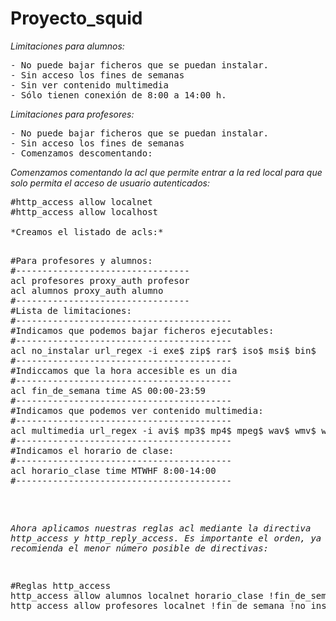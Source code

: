 # Proyecto_squid

*Limitaciones para alumnos:*
<pre>
- No puede bajar ficheros que se puedan instalar.
- Sin acceso los fines de semanas
- Sin ver contenido multimedia
- Sólo tienen conexión de 8:00 a 14:00 h.
</pre>

*Limitaciones para profesores:*
<pre>
- No puede bajar ficheros que se puedan instalar.
- Sin acceso los fines de semanas
- Comenzamos descomentando:
</pre>

*Comenzamos comentando la acl que permite entrar a la red local para que solo permita el acceso de usuario autenticados:*

<pre>
#http_access allow localnet 
#http_access allow localhost 

*Creamos el listado de acls:*

<pre>
#Para profesores y alumnos: 
#--------------------------------- 
acl profesores proxy_auth profesor 
acl alumnos proxy_auth alumno 
#--------------------------------- 
#Lista de limitaciones: 
#----------------------------------------- 
#Indicamos que podemos bajar ficheros ejecutables: 
#----------------------------------------- 
acl no_instalar url_regex -i exe$ zip$ rar$ iso$ msi$ bin$ 
#----------------------------------------- 
#Indiccamos que la hora accesible es un dia 
#----------------------------------------- 
acl fin_de_semana time AS 00:00-23:59 
#----------------------------------------- 
#Indicamos que podemos ver contenido multimedia: 
#----------------------------------------- 
acl multimedia url_regex -i avi$ mp3$ mp4$ mpeg$ wav$ wmv$ wma$ flv$ 
#----------------------------------------- 
#Indicamos el horario de clase: 
#----------------------------------------- 
acl horario_clase time MTWHF 8:00-14:00 
#----------------------------------------- 
</pre>

*Ahora aplicamos nuestras reglas acl mediante la directiva http_access y http_reply_access. Es importante el orden, ya que se recomienda el menor número posible de directivas:*

<pre>
#Reglas http_access 
http_access allow alumnos localnet horario_clase !fin_de_semana !multimedia !multimedia2 !no_instalar 
http_access allow profesores localnet !fin_de_semana !no_instalar 
</pre>
